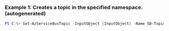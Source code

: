 ### Example 1: Creates a topic in the specified namespace. (autogenerated)
```powershell
PS C:\> Set-AzServiceBusTopic -InputObject {InputObject} -Name SB-Topic_exampl1 -Namespace {Namespace} -ResourceGroupName MyResourceGroup
```


